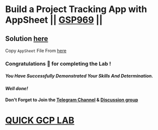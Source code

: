 # Build a Project Tracking App with AppSheet || [GSP969](https://www.cloudskillsboost.google/focuses/21231?parent=catalog) ||

## Solution [here](https://youtu.be/EVNXu9rXDLc)

Copy `AppSheet` File From [here](https://www.appsheet.com/Template/AppDef?appName=CopyofAppSheetProjectTrackingApp-GSP969-654234330&utm_source=share_app_link#Home)

### Congratulations 🎉 for completing the Lab !

##### *You Have Successfully Demonstrated Your Skills And Determination.*

#### *Well done!*

#### Don't Forget to Join the [Telegram Channel](https://t.me/quickgcplab) & [Discussion group](https://t.me/quickgcplabchats)

# [QUICK GCP LAB](https://www.youtube.com/@quickgcplab)
